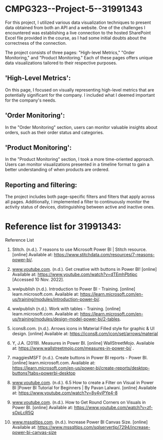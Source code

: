 # CMPG323--Project-5--31991343
For this project, I utilized various data visualization techniques to present data obtained from both an API and a website. One of the challenges I encountered was establishing a live connection to the hosted SharePoint Excel file provided in the course, as I had some initial doubts about the correctness of the connection.

The project consists of three pages: "High-level Metrics," "Order Monitoring," and "Product Monitoring." Each of these pages offers unique data visualizations tailored to their respective purposes.

## 'High-Level Metrics': 
On this page, I focused on visually representing high-level metrics that are potentially significant for the company. I included what I deemed important for the company's needs.

## 'Order Monitoring':
In the "Order Monitoring" section, users can monitor valuable insights about orders, such as their order status and categories.

## 'Product Monitoring':
In the "Product Monitoring" section, I took a more time-oriented approach. Users can monitor visualizations presented in a timeline format to gain a better understanding of when products are ordered.

## Reporting and filtering:
The project includes both page-specific filters and filters that apply across all pages. Additionally, I implemented a filter to continuously monitor the activity status of devices, distinguishing between active and inactive ones.

# Reference list for 31991343:
Reference List

1. Stitch. (n.d.). 7 reasons to use Microsoft Power BI | Stitch resource. [online] Available at: https://www.stitchdata.com/resources/7-reasons-power-bi/.

2. www.youtube.com. (n.d.). Get creative with buttons in Power BI! [online] Available at: https://www.youtube.com/watch?v=dTEmhPbtipc [Accessed 10 Nov. 2022].

3. wwlpublish (n.d.). Introduction to Power BI - Training. [online] learn.microsoft.com. Available at: https://learn.microsoft.com/en-us/training/modules/introduction-power-bi/.

4. wwlpublish (n.d.). Work with tables - Training. [online] learn.microsoft.com. Available at: https://learn.microsoft.com/en-us/training/modules/design-model-power-bi/2-tables.

5. icons8.com. (n.d.). Arrows icons in Material Filled style for graphic & UI design. [online] Available at: https://icons8.com/icon/set/arrows/material

6. Y, J.A. (2019). Measures in Power BI. [online] WallStreetMojo. Available at: https://www.wallstreetmojo.com/measures-in-power-bi/ .

7. maggiesMSFT (n.d.). Create buttons in Power BI reports - Power BI. [online] learn.microsoft.com. Available at: https://learn.microsoft.com/en-us/power-bi/create-reports/desktop-buttons?tabs=powerbi-desktop

8. www.youtube.com. (n.d.). 6.5 How to create a Filter on Visual in Power BI |Power BI Tutorial for Beginners | By Pavan Lalwani. [online] Available at: https://www.youtube.com/watch?v=8y4yjPYe4-8

9. www.youtube.com. (n.d.). How to Get Round Corners on Visuals in Power BI. [online] Available at: https://www.youtube.com/watch?v=zf-sOpLcR5Q

10. www.mssqltips.com. (n.d.). Increase Power BI Canvas Size. [online] Available at: https://www.mssqltips.com/sqlservertip/7294/increase-power-bi-canvas-size
